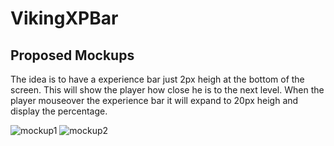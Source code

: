 VikingXPBar
===========

## Proposed Mockups
The idea is to have a experience bar just 2px heigh at the bottom of the screen. This will show the player how close he is to the next level. When the player mouseover the experience bar it will expand to 20px heigh and display the percentage. 

![mockup1](http://i.imgur.com/8HLCAzW.png)
![mockup2](http://i.imgur.com/IsJNRLV.png)

